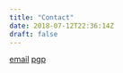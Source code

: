 ```yaml
---
title: "Contact"
date: 2018-07-12T22:36:14Z
draft: false
---
```


[email](mailto:marvin@geeky.rocks)
[pgp](/marvinPublic.asc)